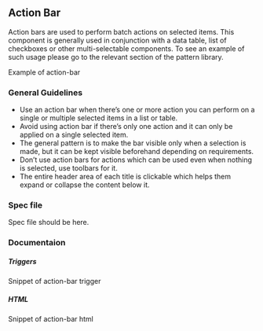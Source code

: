 ## Action Bar

Action bars are used to perform batch actions on selected items. This component is generally used in conjunction with a data table, list of checkboxes or other multi-selectable components. To see an example of such usage please go to the relevant section of the pattern library.

Example of action-bar

### General Guidelines

- Use an action bar when there’s one or more action you can perform on a single or multiple selected items in a list or table.
- Avoid using action bar if there’s only one action and it can only be applied on a single selected item.
- The general pattern is to make the bar visible only when a selection is made, but it can be kept visible beforehand depending on requirements.
- Don’t use action bars for actions which can be used even when nothing is selected, use toolbars for it.
- The entire header area of each title is clickable which helps them expand or collapse the content below it.

### Spec file

Spec file should be here.

### Documentaion

##### Triggers

Snippet of action-bar trigger

##### HTML

Snippet of action-bar html
